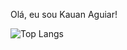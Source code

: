 Olá, eu sou Kauan Aguiar!

![Top Langs](https://github-readme-stats.vercel.app/api/top-langs/?username=kauanAg-devs&theme=tokyonight)
